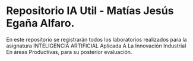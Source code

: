 # Repositorio IA Util - Matías Jesús Egaña Alfaro.
En este repositorio se registrarán todos los laboratorios realizados para la asignatura INTELIGENCIA ARTIFICIAL Aplicada A La Innovación Industrial En áreas Productivas, para su posterior evaluación.

